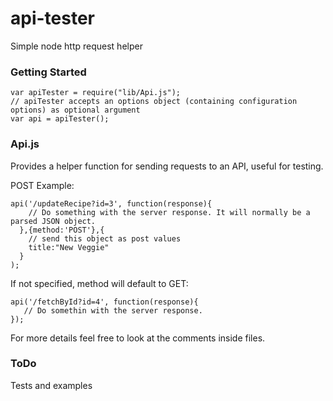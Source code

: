 # api-tester
Simple node http request helper

### Getting Started
    var apiTester = require("lib/Api.js");
    // apiTester accepts an options object (containing configuration options) as optional argument
    var api = apiTester();

### Api.js

Provides a helper function for sending requests to an API, useful for testing.

POST Example:

    api('/updateRecipe?id=3', function(response){
        // Do something with the server response. It will normally be a parsed JSON object.
      },{method:'POST'},{
        // send this object as post values
        title:"New Veggie" 
      }
    );

If not specified, method will default to GET:


    api('/fetchById?id=4', function(response){
       // Do somethin with the server response.
    });

For more details feel free to look at the comments inside files.

### ToDo

Tests and examples
